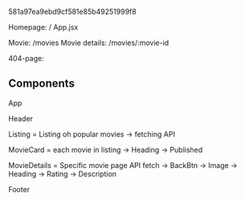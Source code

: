 581a97ea9ebd9cf581e85b49251999f8

Homepage: /
App.jsx

Movie: /movies
Movie details: /movies/:movie-id

404-page:

## Components

App

Header

Listing = Listing oh popular movies
-> fetching API

MovieCard = each movie in listing
-> Heading
-> Published

MovieDetails = Specific movie page
API fetch
-> BackBtn
-> Image
-> Heading
-> Rating
-> Description

Footer
